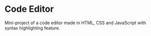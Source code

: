 # Code Editor
 Mini-project of a code editor made in HTML, CSS and JavaScript with syntax highlighting feature.
